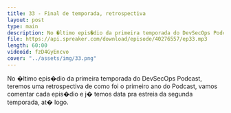 ```yaml
---
title: 33 - Final de temporada, retrospectiva
layout: post
type: main
description: No �ltimo epis�dio da primeira temporada do DevSecOps Podcast, teremos uma retrospectiva de como foi o primeiro ano do Podcast, vamos comentar cada epis�dio e j� temos data pra estreia da segunda temporada, at� logo.
file: https://api.spreaker.com/download/episode/40276557/ep33.mp3
length: 60:00
videoid: fzD4GyEncvo
cover: "../assets/img/33.png"
---
```


No �ltimo epis�dio da primeira temporada do DevSecOps Podcast, teremos uma retrospectiva de como foi o primeiro ano do Podcast, vamos comentar cada epis�dio e j� temos data pra estreia da segunda temporada, at� logo.